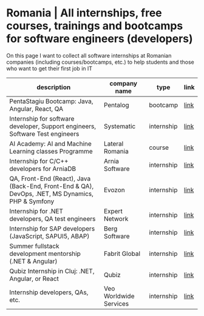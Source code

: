# Romania | All internships, free courses, trainings and bootcamps for software engineers (developers)

On this page I want to collect all software internships at Romanian companies (including courses/bootcamps, etc.) to help students and those who want to get their first job in IT


| description                                                                                      | company name           | type       | link                                                                                                                               |
|--------------------------------------------------------------------------------------------------|------------------------|------------|------------------------------------------------------------------------------------------------------------------------------------|
| PentaStagiu Bootcamp: Java, Angular, React, QA                                                   | Pentalog               | bootcamp   | [link](https://digital-platform.pentalog.com/pentastagiu-brasov-registration.html)                                                 |
| Internship for software developer, Support engineers, Software Test engineers                    | Systematic             | internship | [link](https://systematic.com/en-gb/careers/early-careers/internship-in-romania/)                                                  |
| AI Academy: AI and Machine Learning classes Programme                                            | Lateral Romania        | course     | [link](https://www.facebook.com/Lateral.Romania/photos/a.120557274809217/1114963732035228/)                                        |
| Internship for C/C++ developers for ArniaDB                                                      | Arnia Software         | internship | [link](https://www.arnia.com/jobs/internship-arniadb/)                                                                             |
| QA, Front-End (React), Java (Back-End, Front-End & QA), DevOps, .NET, MS Dynamics, PHP & Symfony | Evozon                 | internship | [link](https://www.evozon.com/internship-info/)                                                                                    |
| Internship for .NET developers, QA test engineers                                                | Expert Network         | internship | [link](https://expertnetwork.eu/careers-internships/)                                                                              |
| Internship for SAP developers (JavaScript, SAPUI5, ABAP)                                         | Berg Software          | internship | [link](https://www.linkedin.com/posts/berg-computers-srl_internship-sapdevelopment-opportunity-activity-6929684261557927936-ytCm/) |
| Summer fullstack development mentorship (.NET & Angular)                                         | Fabrit Global          | internship | [link](https://fabritglobal.com/careers/internship/)                                                                               |
| Qubiz Internship in Cluj: .NET, Angular, or React                                                | Qubiz                  | internship | [link](https://hey.qubiz.com/internship/)                                                                                          |
| Internship developers, QAs, etc.                                                                 | Veo Worldwide Services | internship | [link](https://veocareers.recruitee.com/entry-level-jobs-and-internships?utm_source=devstart.xyz)                                  |

